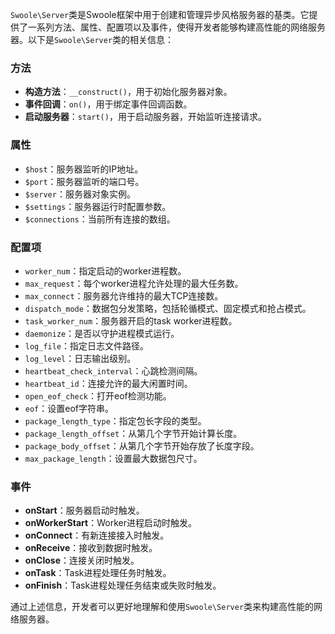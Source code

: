 `Swoole\Server`类是Swoole框架中用于创建和管理异步风格服务器的基类。它提供了一系列方法、属性、配置项以及事件，使得开发者能够构建高性能的网络服务器。以下是`Swoole\Server`类的相关信息：

### 方法

- **构造方法**：`__construct()`，用于初始化服务器对象。
- **事件回调**：`on()`，用于绑定事件回调函数。
- **启动服务器**：`start()`，用于启动服务器，开始监听连接请求。

### 属性

- `$host`：服务器监听的IP地址。
- `$port`：服务器监听的端口号。
- `$server`：服务器对象实例。
- `$settings`：服务器运行时配置参数。
- `$connections`：当前所有连接的数组。

### 配置项

- `worker_num`：指定启动的worker进程数。
- `max_request`：每个worker进程允许处理的最大任务数。
- `max_connect`：服务器允许维持的最大TCP连接数。
- `dispatch_mode`：数据包分发策略，包括轮循模式、固定模式和抢占模式。
- `task_worker_num`：服务器开启的task worker进程数。
- `daemonize`：是否以守护进程模式运行。
- `log_file`：指定日志文件路径。
- `log_level`：日志输出级别。
- `heartbeat_check_interval`：心跳检测间隔。
- `heartbeat_id`：连接允许的最大闲置时间。
- `open_eof_check`：打开eof检测功能。
- `eof`：设置eof字符串。
- `package_length_type`：指定包长字段的类型。
- `package_length_offset`：从第几个字节开始计算长度。
- `package_body_offset`：从第几个字节开始存放了长度字段。
- `max_package_length`：设置最大数据包尺寸。

### 事件

- **onStart**：服务器启动时触发。
- **onWorkerStart**：Worker进程启动时触发。
- **onConnect**：有新连接接入时触发。
- **onReceive**：接收到数据时触发。
- **onClose**：连接关闭时触发。
- **onTask**：Task进程处理任务时触发。
- **onFinish**：Task进程处理任务结束或失败时触发。

通过上述信息，开发者可以更好地理解和使用`Swoole\Server`类来构建高性能的网络服务器。
